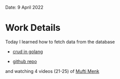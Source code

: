 Date: 9 April 2022
# Work Details
Today I learned how to fetch data from the database 
- [crud in golang](https://www.youtube.com/watch?v=6v2v0xpe0oA&t=306s&ab_channel=GrowAdept) 

- [github repo](https://github.com/nahidulislam-cse15/golang/tree/main/CRUD)

and watching 4 videos (21-25) of [Mufti Menk](https://www.youtube.com/playlist?list=PLwf5fG5lRom6RkoCMuCOuyHTFJOTzz_CC)

